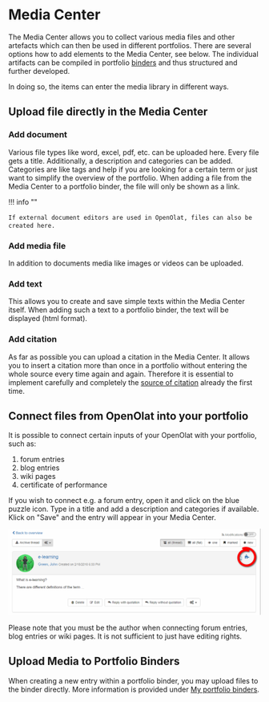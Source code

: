 # Media Center

The Media Center allows you to collect various media files and other artefacts which can then be used in different portfolios. There are several options how to add elements to the Media Center, see below. The individual artifacts can be compiled in portfolio [binders](../area_modules/My_portfolio_binders.md) and thus structured and further developed.

In doing so, the items can enter the media library in different ways.

## Upload file directly in the Media Center

### Add document

Various file types like word, excel, pdf, etc. can be uploaded here. Every file gets a title. Additionally, a description and categories can be added. Categories are like tags and help if you are looking for a certain term or just want to simplify the overview of the portfolio. When adding a file from the Media Center to a portfolio binder, the file will only be shown as a link.

!!! info ""

    If external document editors are used in OpenOlat, files can also be created here.

### Add media file

In addition to documents media like images or videos can be uploaded.

### Add text

This allows you to create and save simple texts within the Media Center itself. When adding such a text to a portfolio binder, the text will be displayed (html format).

### Add citation

As far as possible you can upload a citation in the Media Center. It allows you to insert a citation more than once in a portfolio without entering the whole source every time again and again. Therefore it is essential to implement carefully and completely the [source of citation](../area_modules/My_portfolio_binders.md#my-portfolio-binders) already the first time.

## Connect files from OpenOlat into your portfolio

It is possible to connect certain inputs of your OpenOlat with your portfolio, such as:

  1. forum entries 
  2. blog entries
  3. wiki pages
  4. certificate of performance

If you wish to connect e.g. a forum entry, open it and click on the blue puzzle icon. Type in a title and add a description and categories if available. Klick on "Save" and the entry will appear in your Media Center.

![artefact.png](assets/artefact.png)

Please note that you must be the author when connecting forum entries, blog entries or wiki pages. It is not sufficient to just have editing rights.

## Upload Media to Portfolio Binders

When creating a new entry within a portfolio binder, you may upload files to the binder directly. More information is provided under [My portfolio binders](../area_modules/My_portfolio_binders.md).

  

  

